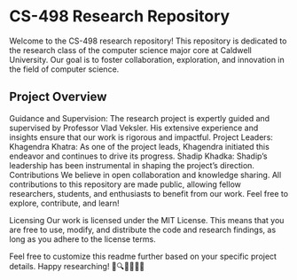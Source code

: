 <h1> CS-498 Research Repository </h1>
Welcome to the CS-498 research repository! This repository is dedicated to the research class of the computer science major core at Caldwell University. Our goal is to foster collaboration, exploration, and innovation in the field of computer science.

<h2> Project Overview </h2>
Guidance and Supervision: The research project is expertly guided and supervised by Professor Vlad Veksler. His extensive experience and insights ensure that our work is rigorous and impactful.
Project Leaders:
Khagendra Khatra: As one of the project leads, Khagendra initiated this endeavor and continues to drive its progress.
Shadip Khadka: Shadip’s leadership has been instrumental in shaping the project’s direction.
Contributions
We believe in open collaboration and knowledge sharing. All contributions to this repository are made public, allowing fellow researchers, students, and enthusiasts to benefit from our work. Feel free to explore, contribute, and learn!

Licensing
Our work is licensed under the MIT License. This means that you are free to use, modify, and distribute the code and research findings, as long as you adhere to the license terms.

Feel free to customize this readme further based on your specific project details. Happy researching! 🚀🔍👩‍💻👨‍💻
